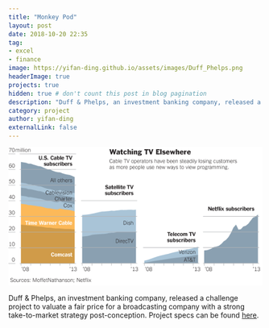 ```yaml
---
title: "Monkey Pod"
layout: post
date: 2018-10-20 22:35
tag: 
- excel
- finance
image: https://yifan-ding.github.io/assets/images/Duff_Phelps.png
headerImage: true
projects: true
hidden: true # don't count this post in blog pagination
description: "Duff & Phelps, an investment banking company, released a challenge project to valuate a fair price for a broadcasting company with a strong take-to-market strategy post-conception. Project specs can be found [here] (https://yifan-ding.github.io/assets/Duff_Phelps.pdf)."
category: project
author: yifan-ding
externalLink: false
---
```


![Duff-Phelps](../assets/images/Subscribers.png)

Duff & Phelps, an investment banking company, released a challenge project to valuate a fair price for a broadcasting company with a strong take-to-market strategy post-conception. Project specs can be found [here](https://yifan-ding.github.io/assets/Duff_Phelps.pdf).


